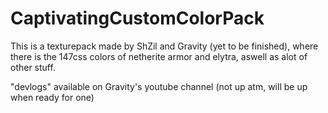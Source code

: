 # CaptivatingCustomColorPack
This is a texturepack made by ShZil and Gravity (yet to be finished), where there is the 147css colors of
netherite armor and elytra, aswell as alot of other stuff. 

"devlogs" available on Gravity's youtube channel (not up atm, will be up when ready for one)
